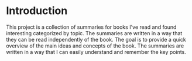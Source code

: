# Introduction

This project is a collection of summaries for books I've read and found interesting categorized by topic. The summaries are written in a way that they can be read independently of the book. The goal is to provide a quick overview of the main ideas and concepts of the book. The summaries are written in a way that I can easily understand and remember the key points.